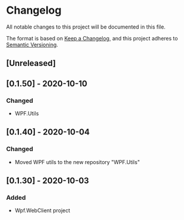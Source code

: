 # Changelog
All notable changes to this project will be documented in this file.

The format is based on [Keep a Changelog](https://keepachangelog.com/en/1.0.0/),
and this project adheres to [Semantic Versioning](https://semver.org/spec/v2.0.0.html).

## [Unreleased]

## [0.1.50] - 2020-10-10
### Changed
- WPF.Utils

## [0.1.40] - 2020-10-04
### Changed
- Moved WPF utils to the new repository "WPF.Utils"

## [0.1.30] - 2020-10-03
### Added
- Wpf.WebClient project
